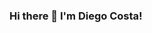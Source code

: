 ### Hi there 👋 I'm Diego Costa!

<!--
**diegocosta-dev/diegocosta-dev** is a ✨ _special_ ✨ repository because its `README.md` (this file) appears on your GitHub profile.

- 🔭 I’m currently working on withmoney project [withmoney](https://github.com/withmoney) 
- 🌱 I’m currently learning Reactjs and Vuejs
- 👯 I’m looking to collaborate on Reactjs and Nodejs
- 🤔 I’m looking for help with Vuejs
-->
